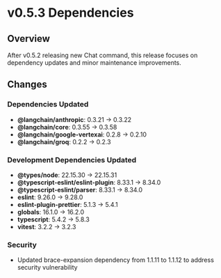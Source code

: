 # v0.5.3 Dependencies

## Overview
After v0.5.2 releasing new Chat command, this release focuses on dependency updates and minor maintenance improvements.

## Changes

### Dependencies Updated
- **@langchain/anthropic**: 0.3.21 → 0.3.22
- **@langchain/core**: 0.3.55 → 0.3.58
- **@langchain/google-vertexai**: 0.2.8 → 0.2.10
- **@langchain/groq**: 0.2.2 → 0.2.3

### Development Dependencies Updated
- **@types/node**: 22.15.30 → 22.15.31
- **@typescript-eslint/eslint-plugin**: 8.33.1 → 8.34.0
- **@typescript-eslint/parser**: 8.33.1 → 8.34.0
- **eslint**: 9.26.0 → 9.28.0
- **eslint-plugin-prettier**: 5.1.3 → 5.4.1
- **globals**: 16.1.0 → 16.2.0
- **typescript**: 5.4.2 → 5.8.3
- **vitest**: 3.2.2 → 3.2.3

### Security
- Updated brace-expansion dependency from 1.1.11 to 1.1.12 to address security vulnerability

